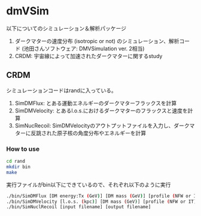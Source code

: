 # dmVSim

以下についてのシミュレーション＆解析パッケージ
1. ダークマターの速度分布 (isotropic or not)  のシミュレーション、解析コード (池田さんソフトウェア: DMVSimulation ver. 2相当)
2. CRDM: 宇宙線によって加速されたダークマターに関するstudy

## CRDM

シミュレーションコードはrandに入っている。
1. SimDMFlux: とある運動エネルギーのダークマターフラックスを計算
2. SimDMVelocity: とあるl.o.s.におけるダークマターのフラックスと速度を計算
3. SimNucRecoil: SimDMVelocityのアウトプットファイルを入力し、ダークマターに反跳された原子核の角度分布やエネルギーを計算

### How to use

```bash
cd rand
mkdir bin
make
```

実行ファイルがbin以下にできているので、それぞれ以下のように実行
```bash
./bin/SimDMFlux [DM energy:Tx (GeV)] [DM mass (GeV)] [profile (NFW or IT)] [the number of events]
./bin/SimDMVelocity [l.o.s. (kpc)] [DM mass (GeV)] [profile (NFW or IT)] [The number of events] [output filename]
./bin/SimNuclRecoil [input filename] [output filename]
```
